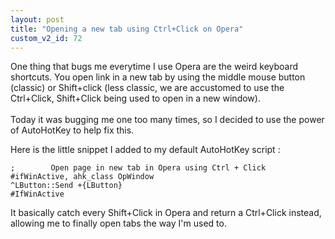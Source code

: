 ```yaml
---
layout: post
title: "Opening a new tab using Ctrl+Click on Opera"
custom_v2_id: 72
---
```


<p>One thing that bugs me everytime I use Opera are the weird keyboard shortcuts. You open link in a new tab by using the middle mouse button (classic) or Shift+click (less classic, we are accustomed to use the Ctrl+Click, Shift+Click being used to open in a new window).<br /><br />Today it was bugging me one too many times, so I decided to use the power of AutoHotKey to help fix this.</p>
<p>Here is the little snippet I added to my default AutoHotKey script :</p>
<pre lang="htaccess"><code lang="ahk">;        Open page in new tab in Opera using Ctrl + Click<br />#ifWinActive, ahk_class OpWindow<br />^LButton::Send +{LButton}<br />#IfWinActive</code></pre>
<p>It basically catch every Shift+Click in Opera and return a Ctrl+Click instead, allowing me to finally open tabs the way I'm used to.</p>